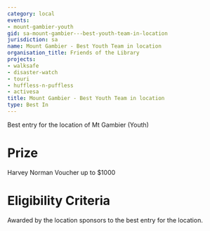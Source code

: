```yaml
---
category: local
events:
- mount-gambier-youth
gid: sa-mount-gambier---best-youth-team-in-location
jurisdiction: sa
name: Mount Gambier - Best Youth Team in location
organisation_title: Friends of the Library
projects:
- walksafe
- disaster-watch
- touri
- huffless-n-puffless
- activesa
title: Mount Gambier - Best Youth Team in location
type: Best In
---
```


Best entry for the location of Mt Gambier (Youth)

# Prize
Harvey Norman Voucher up to $1000

# Eligibility Criteria
Awarded by the location sponsors to the best entry for the location.